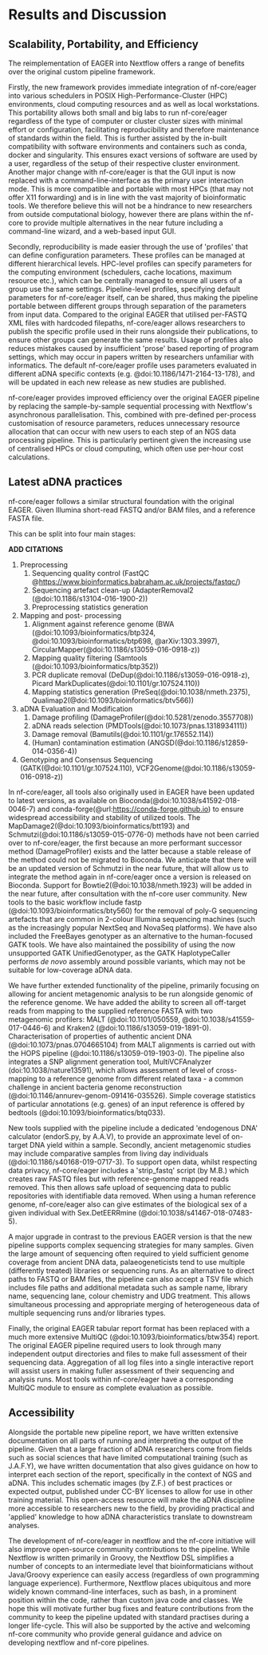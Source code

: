 # Results and Discussion

## Scalability, Portability, and Efficiency

The reimplementation of EAGER into Nextflow offers a range of benefits over the
original custom pipeline framework.

Firstly, the new framework provides immediate integration of nf-core/eager
into various schedulers in POSIX High-Performance-Cluster (HPC) environments, cloud computing resources and as
well as local workstations. This portability allows both small and big labs to run
nf-core/eager regardless of the type of computer or cluster cluster sizes with
minimal effort or configuration, facilitating reproducibility and therefore
maintenance of standards within the field. This is further assisted by the
in-built compatibility with software environments and containers such as conda,
docker and singularity. This ensures exact versions of software are used by
a user, regardless of the setup of their respective cluster environment. Another major
change with nf-core/eager is that the GUI input is now replaced with a
command-line-interface as the primary user interaction mode. This is more
compatible and portable with most HPCs (that may not offer X11 forwarding) and
is in line with the vast majority of bioinformatic tools. We therefore believe
this will not be a hindrance to new researchers from outside computational
biology, however there are plans within the nf-core to provide multiple
alternatives in the near future including a command-line wizard, and a web-based input GUI.

Secondly, reproducibility is made easier through the use of 'profiles' that can define configuration parameters.  These profiles can be managed at different hierarchical levels. HPC-level profiles can specify parameters for the
computing environment (schedulers, cache locations, maximum resource etc.), which can be centrally managed to ensure all users of a group use the same settings. Pipeline-level profiles, specifying default parameters for
nf-core/eager itself, can be shared, thus making the pipeline portable between different groups through separation of the parameters from input data. Compared to the original EAGER that utilised per-FASTQ XML files with hardcoded filepaths, nf-core/eager allows researchers to publish the specific profile used in their runs alongside their publications, to ensure other groups can generate the same results. Usage of profiles also reduces mistakes caused by insufficient 'prose' based reporting of program settings, which may occur in papers written by researchers unfamiliar with informatics. The default nf-core/eager profile uses parameters evaluated in different aDNA specific contexts (e.g. @doi:10.1186/1471-2164-13-178), and will be updated in each new release as new studies are published.

nf-core/eager provides improved efficiency over the original EAGER pipeline by replacing the sample-by-sample sequential processing with Nextflow's asynchronous parallelisation. This, combined with pre-defined
per-process customisation of resource parameters, reduces unnecessary resource allocation that can occur with new users to each step of an NGS data processing pipeline. This is particularly pertinent given the increasing use of
centralised HPCs or cloud computing, which often use per-hour cost calculations.

## Latest aDNA practices

nf-core/eager follows a similar structural foundation with the original EAGER.
Given Illumina short-read FASTQ and/or BAM files, and a reference FASTA file.

This can be split into four main stages:

**ADD CITATIONS**

1. Preprocessing
   1. Sequencing quality control (FastQC @https://www.bioinformatics.babraham.ac.uk/projects/fastqc/)
   2. Sequencing artefact clean-up (AdapterRemoval2 (@doi:10.1186/s13104-016-1900-2))
   3. Preprocessing statistics generation
2. Mapping and post- processing
   1. Alignment against reference genome (BWA (@doi:10.1093/bioinformatics/btp324, @doi:10.1093/bioinformatics/btp698, @arXiv:1303.3997), CircularMapper(@doi:10.1186/s13059-016-0918-z))
   2. Mapping quality filtering (Samtools (@doi:10.1093/bioinformatics/btp352))
   3. PCR duplicate removal (DeDup(@doi:10.1186/s13059-016-0918-z), Picard MarkDuplicates(@doi:10.1101/gr.107524.110))
   4. Mapping statistics generation (PreSeq(@doi:10.1038/nmeth.2375), Qualimap2(@doi:10.1093/bioinformatics/btv566))
3. aDNA Evaluation and Modification
   1. Damage profiling (DamageProfiler(@doi:10.5281/zenodo.3557708))
   2. aDNA reads selection (PMDTools(@doi:10.1073/pnas.1318934111))
   3. Damage removal (Bamutils(@doi:10.1101/gr.176552.114))
   4. (Human) contamination estimation (ANGSD(@doi:10.1186/s12859-014-0356-4))
4. Genotyping and Consensus Sequencing (GATK(@doi:10.1101/gr.107524.110), VCF2Genome(@doi:10.1186/s13059-016-0918-z))

In nf-core/eager, all tools also originally used in EAGER have been updated
to latest versions, as available on Bioconda(@doi:10.1038/s41592-018-0046-7) and conda-forge(@url:https://conda-forge.github.io) to ensure widespread
accessibility and stability of utilized tools. The MapDamage2(@doi:10.1093/bioinformatics/btt193) and Schmutzi(@doi:10.1186/s13059-015-0776-0) methods have not been carried over to nf-core/eager, the first because an more performant successor method (DamageProfiler) exists and the latter because a stable release of the method could not be migrated to Bioconda. We anticipate that there will be an updated version of Schmutzi in the near future, that will allow us to integrate the method again in nf-core/eager once a version is released on Bioconda. Support
for Bowtie2(@doi:10.1038/nmeth.1923) will be added in the near future, after consultation with the
nf-core user community. New tools to the basic workflow include fastp (@doi:10.1093/bioinformatics/bty560) for the removal of poly-G sequencing artefacts that are common in 2-colour Illumina sequencing machines (such as the
increasingly popular NextSeq and NovaSeq platforms). We have also included the FreeBayes genotyper as an alternative to the human-focused GATK tools. We have also maintained the possibility of using the now unsupported GATK UnifiedGenotyper, as the GATK HaplotypeCaller performs _de novo_ assembly around possible variants, which may not be suitable for low-coverage aDNA data.

We have further extended functionality of the pipeline, primarily focusing on
allowing for ancient metagenomic analysis to be run alongside genomic of the
reference genome. We have added the ability to screen all off-target reads
from mapping to the supplied reference FASTA with two metagenomic profilers:
MALT (@doi:10.1101/050559, @doi:10.1038/s41559-017-0446-6) and Kraken2
(@doi:10.1186/s13059-019-1891-0). Characterisation of properties of authentic
ancient DNA (@doi:10.1073/pnas.0704665104) from MALT alignments is carried out with the HOPS pipeline
(@doi:10.1186/s13059-019-1903-0). The pipeline also integrates a SNP alignment
generation tool, MultiVCFAnalyzer (doi:10.1038/nature13591), which allows
assessment of level of cross-mapping to a reference genome from different
related taxa - a common challenge in ancient bacteria genome reconstruction
(@doi:10.1146/annurev-genom-091416-035526). Simple coverage statistics of
particular annotations (e.g. genes) of an input reference  is offered by bedtools (@doi:10.1093/bioinformatics/btq033).

New tools supplied with the pipeline include a dedicated 'endogenous DNA'
calculator (endorS.py, by A.A.V), to provide an approximate level of
on-target DNA yield within a sample. Secondly, ancient metagenomic studies may
include comparative samples from living day individuals
(@doi:10.1186/s40168-019-0717-3). To support open data, whilst respecting data
privacy, nf-core/eager includes a 'strip_fastq' script (by M.B.) which creates
raw FASTQ files but with reference-genome mapped reads removed. This then
allows safe upload of sequencing data to public repositories with identifiable
data removed. When using a human reference genome, nf-core/eager also can give
estimates of the biological sex of a given individual with Sex.DetEERRmine
(@doi:10.1038/s41467-018-07483-5).

A major upgrade in contrast to the previous EAGER version is that the new pipeline supports complex sequencing strategies for many samples. Given the large amount of sequencing often required to yield sufficient genome
coverage from ancient DNA data, palaeogeneticists tend to use multiple (differently treated) libraries or sequencing runs. As an alternative to direct paths to FASTQ or BAM files, the pipeline can also accept a TSV file which includes file paths and additional metadata such as sample name, library name, sequencing lane, colour
chemistry and UDG treatment. This allows simultaneous processing and appropriate merging of heterogeneous data of multiple sequencing runs and/or libraries types.

Finally, the original EAGER tabular report format has been replaced with a much more extensive MultiQC
(@doi:10.1093/bioinformatics/btw354) report. The original EAGER pipeline required users
to look through many independent output directories and files to make full assessment of their sequencing data. Aggregation of all log files into a single interactive report will assist users in making fuller assessment of their
sequencing and analysis runs. Most tools within nf-core/eager have a corresponding MultiQC module to ensure as complete evaluation as possible.

## Accessibility

Alongside the portable new pipeline report, we have written extensive documentation
on all parts of running and interpreting the output of the pipeline. Given that
a large fraction of aDNA researchers come from fields such as social sciences
that have limited computational training (such as J.A.F.Y), we have written
documentation that also gives guidance on how to interpret each section of the
report, specifically in the context of NGS and aDNA. This includes schematic
images (by Z.F.) of best practices or expected output, published under CC-BY
licenses to allow for use in other training material. This open-access resource
will make the aDNA discipline more accessible to researchers new to the field,
by providing practical and 'applied' knowledge to how aDNA characteristics
translate to downstream analyses.

The development of nf-core/eager in nextflow and the nf-core initiative will
also improve open-source community contributions to the pipeline. While Nextflow
is written primarily in Groovy, the Nextflow DSL simplifies a number of concepts to an intermediate level that bioinformaticians without Java/Groovy experience can easily access (regardless of own programming language experience). Furthermore, Nextflow places ubiquitous and more widely known command-line interfaces, such as bash,
in a prominent position within the code, rather than custom java code and classes. We hope this will motivate further bug fixes and feature contributions from the community to keep the pipeline updated with standard practises during a longer life-cycle. This will also be supported by the active and welcoming nf-core community who provide general guidance and advice on developing nextflow and nf-core pipelines.

